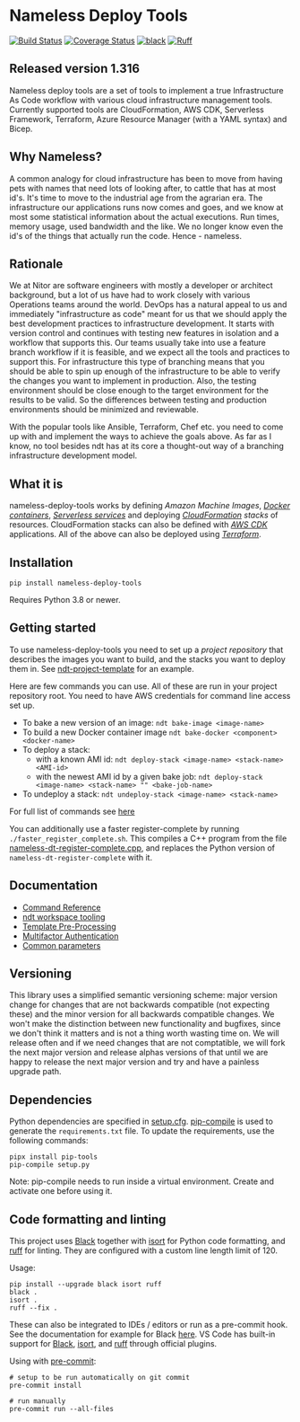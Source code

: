 # Nameless Deploy Tools

[![Build Status](https://api.travis-ci.com/NitorCreations/nameless-deploy-tools.svg?branch=master)](https://app.travis-ci.com/github/NitorCreations/nameless-deploy-tools/)
[![Coverage Status](https://coveralls.io/repos/github/NitorCreations/nameless-deploy-tools/badge.svg?branch=master)](https://coveralls.io/github/NitorCreations/nameless-deploy-tools?branch=master)
[![black](https://img.shields.io/badge/code%20style-black-000000.svg)](https://github.com/psf/black)
[![Ruff](https://img.shields.io/endpoint?url=https://raw.githubusercontent.com/astral-sh/ruff/main/assets/badge/v2.json)](https://github.com/astral-sh/ruff)

## Released version 1.316

Nameless deploy tools are a set of tools to implement a true Infrastructure As Code workflow
with various cloud infrastructure management tools. Currently supported tools are
CloudFormation, AWS CDK, Serverless Framework, Terraform, Azure Resource Manager (with
a YAML syntax) and Bicep.

## Why Nameless?

A common analogy for cloud infrastructure has been to move from having pets with
names that need lots of looking after, to cattle that has at most id's. It's time
to move to the industrial age from the agrarian era. The infrastructure our
applications runs now comes and goes, and we know at most some statistical information
about the actual executions. Run times, memory usage, used bandwidth and the like.
We no longer know even the id's of the things that actually run the code. Hence -
nameless.

## Rationale

We at Nitor are software engineers with mostly a developer or architect background, but
a lot of us have had to work closely with various Operations teams around the world.
DevOps has a natural appeal to us and immediately "infrastructure as code" meant for us
that we should apply the best development practices to infrastructure development. It starts
with version control and continues with testing new features in isolation and a workflow
that supports this. Our teams usually take into use a feature branch workflow if it is
feasible, and we expect all the tools and practices to support this. For infrastructure
this type of branching means that you should be able to spin up enough of the infrastructure
to be able to verify the changes you want to implement in production. Also, the testing
environment should be close enough to the target environment for the results to be valid.
So the differences between testing and production environments should be minimized and
reviewable.

With the popular tools like Ansible, Terraform, Chef etc. you need to come up with and
implement the ways to achieve the goals above. As far as I know, no tool besides ndt
has at its core a thought-out way of a branching infrastructure development model.

## What it is

nameless-deploy-tools works by defining _Amazon Machine Images_, _[Docker containers](https://www.docker.com)_,
_[Serverless services](https://serverless.com)_ and deploying _[CloudFormation](https://aws.amazon.com/cloudformation/)
stacks_ of resources. CloudFormation stacks can also be defined with _[AWS CDK](https://awslabs.github.io/aws-cdk/)_
applications. All of the above can also be deployed using _[Terraform](https://www.terraform.io)_.

## Installation

```shell
pip install nameless-deploy-tools
```

Requires Python 3.8 or newer.

## Getting started

To use nameless-deploy-tools you need to set up a _project repository_ that
describes the images you want to build, and the stacks you want to deploy them in. See
[ndt-project-template](https://github.com/NitorCreations/ndt-project-template)
for an example.

Here are few commands you can use. All of these are run in your project repository root.
You need to have AWS credentials for command line access set up.

* To bake a new version of an image: `ndt bake-image <image-name>`
* To build a new Docker container image `ndt bake-docker <component> <docker-name>`
* To deploy a stack:
  * with a known AMI id: `ndt deploy-stack <image-name> <stack-name> <AMI-id>`
  * with the newest AMI id by a given bake job: `ndt deploy-stack <image-name> <stack-name> "" <bake-job-name>`
* To undeploy a stack: `ndt undeploy-stack <image-name> <stack-name>`

For full list of commands see [here](docs/commands.md)

You can additionally use a faster register-complete by running `./faster_register_complete.sh`.
This compiles a C++ program from the file [nameless-dt-register-complete.cpp](n_utils/nameless-dt-register-complete.cpp),
and replaces the Python version of `nameless-dt-register-complete` with it.

## Documentation

* [Command Reference](docs/commands.md)
* [ndt workspace tooling](docs/workspace.md)
* [Template Pre-Processing](docs/template-processing.md)
* [Multifactor Authentication](docs/mfa.md)
* [Common parameters](docs/parameters.md)

## Versioning

This library uses a simplified semantic versioning scheme: major version change for changes
that are not backwards compatible (not expecting these) and the minor
version for all backwards compatible changes. We won't make the distinction between
new functionality and bugfixes, since we don't think it matters and is not a thing
worth wasting time on. We will release often and if we need changes that are not comptatible,
we will fork the next major version and release alphas versions of that until we are
happy to release the next major version and try and have a painless upgrade path.

## Dependencies

Python dependencies are specified in [setup.cfg](./setup.cfg).
[pip-compile](https://github.com/jazzband/pip-tools/) is used to generate the `requirements.txt` file.
To update the requirements, use the following commands:

```shell
pipx install pip-tools
pip-compile setup.py
```

Note: pip-compile needs to run inside a virtual environment.
Create and activate one before using it.

## Code formatting and linting

This project uses [Black](https://github.com/psf/black) together with [isort](https://github.com/PyCQA/isort) for Python code formatting,
and [ruff](https://github.com/astral-sh/ruff) for linting.
They are configured with a custom line length limit of 120.

Usage:

```shell
pip install --upgrade black isort ruff
black .
isort .
ruff --fix .
```

These can also be integrated to IDEs / editors or run as a pre-commit hook.
See the documentation for example for Black [here](https://black.readthedocs.io/en/stable/integrations/editors.html).
VS Code has built-in support for [Black](https://marketplace.visualstudio.com/items?itemName=ms-python.black-formatter),
[isort](https://marketplace.visualstudio.com/items?itemName=ms-python.isort),
and [ruff](https://marketplace.visualstudio.com/items?itemName=charliermarsh.ruff) through official plugins.

Using with [pre-commit](https://pre-commit.com/):

```shell
# setup to be run automatically on git commit
pre-commit install

# run manually
pre-commit run --all-files
```
